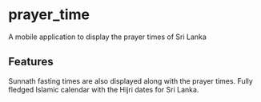 # prayer_time

A mobile application to display the prayer times of Sri Lanka

## Features

Sunnath fasting times are also displayed along with the prayer times.
Fully fledged Islamic calendar with the Hijri dates for Sri Lanka.
